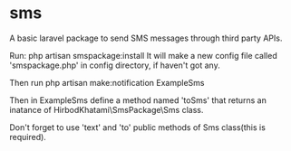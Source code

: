 # sms
A basic laravel package to send SMS messages through third party APIs.

Run: php artisan smspackage:install
It will make a new config file called 'smspackage.php' in config directory, if haven't got any.

Then run php artisan make:notification ExampleSms

Then in ExampleSms define a method named 'toSms'
    that returns an inatance of HirbodKhatami\SmsPackage\Sms class.

Don't forget to use 'text' and 'to' public methods of Sms class(this is required).
